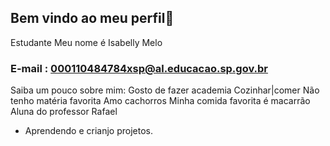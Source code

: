 ## Bem vindo ao meu perfil🍕
Estudante
Meu nome é Isabelly Melo 

### E-mail : 000110484784xsp@al.educacao.sp.gov.br
Saiba um pouco sobre mim:
Gosto de fazer academia 
Cozinhar|comer
Não tenho matéria favorita 
Amo cachorros
Minha comida favorita é macarrão
Aluna do professor Rafael 
* Aprendendo e crianjo projetos.
